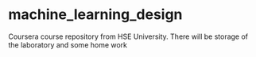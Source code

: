 # machine_learning_design
Coursera course repository from HSE University. There will be storage of the laboratory and some home work
